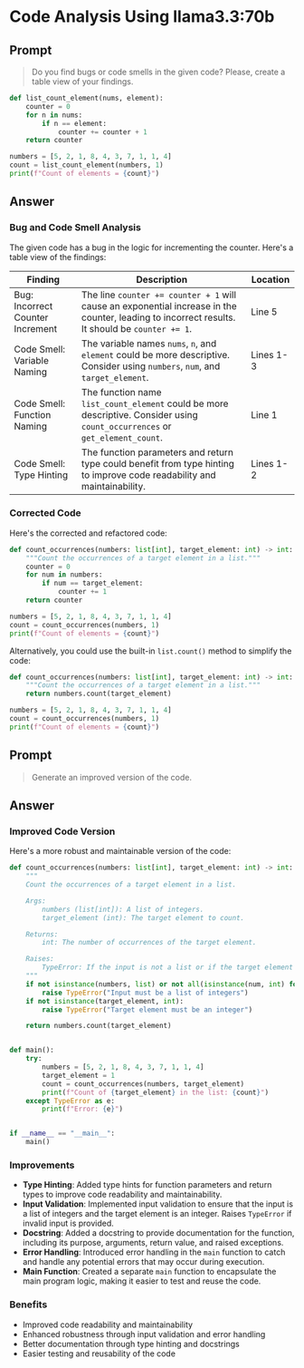# Code Analysis Using llama3.3:70b

## Prompt 

> Do you find bugs or code smells in the given code?
> Please, create a table view of your findings.

```Python
def list_count_element(nums, element):
    counter = 0
    for n in nums:
        if n == element:
            counter += counter + 1
    return counter

numbers = [5, 2, 1, 8, 4, 3, 7, 1, 1, 4]
count = list_count_element(numbers, 1)
print(f"Count of elements = {count}")
```

## Answer

### Bug and Code Smell Analysis

The given code has a bug in the logic for incrementing the counter. Here's a table view of the findings:

| **Finding** | **Description** | **Location** |
| --- | --- | --- |
| Bug: Incorrect Counter Increment | The line `counter += counter + 1` will cause an exponential increase in the counter, leading to incorrect results. It should be `counter += 1`. | Line 5 |
| Code Smell: Variable Naming | The variable names `nums`, `n`, and `element` could be more descriptive. Consider using `numbers`, `num`, and `target_element`. | Lines 1-3 |
| Code Smell: Function Naming | The function name `list_count_element` could be more descriptive. Consider using `count_occurrences` or `get_element_count`. | Line 1 |
| Code Smell: Type Hinting | The function parameters and return type could benefit from type hinting to improve code readability and maintainability. | Lines 1-2 |

### Corrected Code

Here's the corrected and refactored code:

```python
def count_occurrences(numbers: list[int], target_element: int) -> int:
    """Count the occurrences of a target element in a list."""
    counter = 0
    for num in numbers:
        if num == target_element:
            counter += 1
    return counter

numbers = [5, 2, 1, 8, 4, 3, 7, 1, 1, 4]
count = count_occurrences(numbers, 1)
print(f"Count of elements = {count}")
```

Alternatively, you could use the built-in `list.count()` method to simplify the code:

```python
def count_occurrences(numbers: list[int], target_element: int) -> int:
    """Count the occurrences of a target element in a list."""
    return numbers.count(target_element)

numbers = [5, 2, 1, 8, 4, 3, 7, 1, 1, 4]
count = count_occurrences(numbers, 1)
print(f"Count of elements = {count}")
```

## Prompt 

> Generate an improved version of the code.

## Answer 

### Improved Code Version

Here's a more robust and maintainable version of the code:

```python
def count_occurrences(numbers: list[int], target_element: int) -> int:
    """
    Count the occurrences of a target element in a list.

    Args:
        numbers (list[int]): A list of integers.
        target_element (int): The target element to count.

    Returns:
        int: The number of occurrences of the target element.

    Raises:
        TypeError: If the input is not a list or if the target element is not an integer.
    """
    if not isinstance(numbers, list) or not all(isinstance(num, int) for num in numbers):
        raise TypeError("Input must be a list of integers")
    if not isinstance(target_element, int):
        raise TypeError("Target element must be an integer")

    return numbers.count(target_element)


def main():
    try:
        numbers = [5, 2, 1, 8, 4, 3, 7, 1, 1, 4]
        target_element = 1
        count = count_occurrences(numbers, target_element)
        print(f"Count of {target_element} in the list: {count}")
    except TypeError as e:
        print(f"Error: {e}")


if __name__ == "__main__":
    main()
```

### Improvements

*   **Type Hinting**: Added type hints for function parameters and return types to improve code readability and maintainability.
*   **Input Validation**: Implemented input validation to ensure that the input is a list of integers and the target element is an integer. Raises `TypeError` if invalid input is provided.
*   **Docstring**: Added a docstring to provide documentation for the function, including its purpose, arguments, return value, and raised exceptions.
*   **Error Handling**: Introduced error handling in the `main` function to catch and handle any potential errors that may occur during execution.
*   **Main Function**: Created a separate `main` function to encapsulate the main program logic, making it easier to test and reuse the code.

### Benefits

*   Improved code readability and maintainability
*   Enhanced robustness through input validation and error handling
*   Better documentation through type hinting and docstrings
*   Easier testing and reusability of the code
